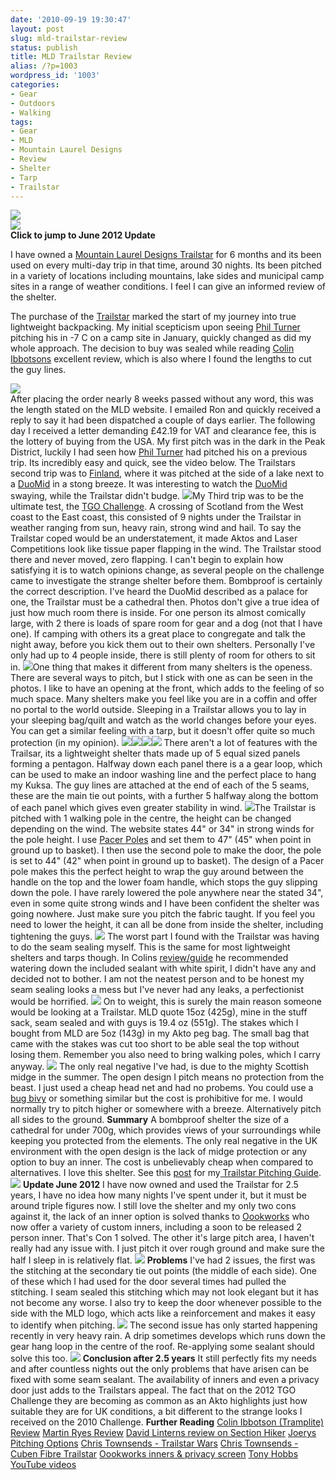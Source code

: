 ```yaml
---
date: '2010-09-19 19:30:47'
layout: post
slug: mld-trailstar-review
status: publish
title: MLD Trailstar Review
alias: /?p=1003
wordpress_id: '1003'
categories:
- Gear
- Outdoors
- Walking
tags:
- Gear
- MLD
- Mountain Laurel Designs
- Review
- Shelter
- Tarp
- Trailstar
---
```


![](http://dl.dropbox.com/u/2657852/website/images/Crossfell-Camp-044.jpg)  
![](http://dl.dropbox.com/u/2657852/website/images/Fullscreen-capture-18092010-175839.bmp.jpg)  
**Click to jump to June 2012 Update**  

I have owned a [Mountain Laurel Designs Trailstar](http://www.mountainlaureldesigns.com/shop/product_info.php?cPath=35&products_id=102) for 6 months and its been used on every multi-day trip in that time, around 30 nights. Its been pitched in a variety of locations including mountains, lake sides and municipal camp sites in a range of weather conditions. I feel I can give an informed review of the shelter.  

The purchase of the [Trailstar](http://www.mountainlaureldesigns.com/shop/product_info.php?cPath=35&products_id=102) marked the start of my journey into true lightweight backpacking. My initial scepticism upon seeing [Phil Turner](http://lightweightoutdoors.com/) pitching his in -7 C on a camp site in January, quickly changed as did my whole approach. The decision to buy was sealed while reading [Colin Ibbotsons](http://tramplite.com/2012/02/reviews-test-post.html) excellent review, which is also where I found the lengths to cut the guy lines.  

![](http://dl.dropbox.com/u/2657852/website/images/Fullscreen-capture-18092010-175519.bmp.jpg)  
After placing the order nearly 8 weeks passed without any word, this was the length stated on the MLD website. I emailed Ron and quickly received a reply to say it had been dispatched a couple of days earlier. The following day I received a letter demanding £42.19 for VAT and clearance fee, this is the lottery of buying from the USA. My first pitch was in the dark in the Peak District, luckily I had seen how [Phil Turner](http://lightweightoutdoors.com/) had pitched his on a previous trip. Its incredibly easy and quick, see the video below. The Trailstars second trip was to [Finland](http://www.stevenhorner.com/?p=523), where it was pitched at the side of a lake next to a [DuoMid](http://www.mountainlaureldesigns.com/shop/product_info.php?cPath=35&products_id=105) in a stong breeze. It was interesting to watch the [DuoMid](http://www.mountainlaureldesigns.com/shop/product_info.php?cPath=35&products_id=105) swaying, while the Trailstar didn't budge. ![](http://dl.dropbox.com/u/2657852/website/images/TGO-Challenge-2010-035.jpg)My Third trip was to be the ultimate test, the [TGO Challenge](http://www.tgochallenge.co.uk/). A crossing of Scotland from the West coast to the East coast, this consisted of 9 nights under the Trailstar in weather ranging from sun, heavy rain, strong wind and hail. To say the Trailstar coped would be an understatement, it made Aktos and Laser Competitions look like tissue paper flapping in the wind. The Trailstar stood there and never moved, zero flapping. I can't begin to explain how satisfying it is to watch opinions change, as several people on the challenge came to investigate the strange shelter before them. Bombproof is certainly the correct description. I've heard the DuoMid described as a palace for one, the Trailstar must be a cathedral then. Photos don't give a true idea of just how much room there is inside. For one person its almost comically large, with 2 there is loads of spare room for gear and a dog (not that I have one). If camping with others its a great place to congregate and talk the night away, before you kick them out to their own shelters. Personally I've only had up to 4 people inside, there is still plenty of room for others to sit in. ![](http://dl.dropbox.com/u/2657852/website/images/TGO-Challenge-2010-052.jpg)One thing that makes it different from many shelters is the openess. There are several ways to pitch, but I stick with one as can be seen in the photos. I like to have an opening at the front, which adds to the feeling of so much space. Many shelters make you feel like you are in a coffin and offer no portal to the world outside. Sleeping in a Trailstar allows you to lay in your sleeping bag/quilt and watch as the world changes before your eyes. You can get a similar feeling with a tarp, but it doesn't offer quite so much protection (in my opinion). ![](http://dl.dropbox.com/u/2657852/website/images/Trailstar-032.jpg)![](http://dl.dropbox.com/u/2657852/website/images/Trailstar-038.jpg)![](http://dl.dropbox.com/u/2657852/website/images/Trailstar-042.jpg)![](http://dl.dropbox.com/u/2657852/website/images/Trailstar-012.jpg) There aren't a lot of features with the Trailsar, its a lightweight shelter thats made up of 5 equal sized panels forming a pentagon. Halfway down each panel there is a a gear loop, which can be used to make an indoor washing line and the perfect place to hang my Kuksa. The guy lines are attached at the end of each of the 5 seams, these are the main tie out points, with a further 5 halfway along the bottom of each panel which gives even greater stability in wind. ![](http://dl.dropbox.com/u/2657852/website/images/Fullscreen-capture-18092010-181030.bmp.jpg)The Trailstar is pitched with 1 walking pole in the centre, the height can be changed depending on the wind. The website states 44" or 34" in strong winds for the pole height. I use [Pacer Poles](http://www.pacerpoles.com/) and set them to 47" (45" when point in ground up to basket). I then use the second pole to make the door, the pole is set to 44" (42" when point in ground up to basket). The design of a Pacer pole makes this the perfect height to wrap the guy around between the handle on the top and the lower foam handle, which stops the guy slipping down the pole. I have rarely lowered the pole anywhere near the stated 34", even in some quite strong winds and I have been confident the shelter was going nowhere. Just make sure you pitch the fabric taught. If you feel you need to lower the height, it can all be done from inside the shelter, including tightening the guys. ![](http://dl.dropbox.com/u/2657852/website/images/Mosedale-Horseshoe-July-2010-007.jpg) The worst part I found with the Trailstar was having to do the seam sealing myself. This is the same for most lightweight shelters and tarps though. In Colins [review/guide](http://www.andyhowell.info/Colin-Ibbotson/Trailstar-review.html) he recommended watering down the included sealant with white spirit, I didn't have any and decided not to bother. I am not the neatest person and to be honest my seam sealing looks a mess but I've never had any leaks, a perfectionist would be horrified. ![](http://dl.dropbox.com/u/2657852/website/images/Fullscreen-capture-18092010-174456.bmp.jpg) On to weight, this is surely the main reason someone would be looking at a Trailstar. MLD quote 15oz (425g), mine in the stuff sack, seam sealed and with guys is 19.4 oz (551g). The stakes which I bought from MLD are 5oz (143g) in my Akto peg bag. The small bag that came with the stakes was cut too short to be able seal the top without losing them. Remember you also need to bring walking poles, which I carry anyway. ![](http://dl.dropbox.com/u/2657852/website/images/Munro-Week-August-2010-050.jpg) The only real negative I've had, is due to the mighty Scottish midge in the summer. The open design I pitch means no protection from the beast. I just used a cheap head net and had no probems. You could use a [bug bivy](http://www.mountainlaureldesigns.com/shop/product_info.php?cPath=22&products_id=55) or something similar but the cost is prohibitive for me. I would normally try to pitch higher or somewhere with a breeze. Alternatively pitch all sides to the ground. **Summary** A bombproof shelter the size of a cathedral for under 700g, which provides views of your surroundings while keeping you protected from the elements. The only real negative in the UK environment with the open design is the lack of midge protection or any option to buy an inner. The cost is unbelievably cheap when compared to alternatives. I love this shelter. See this [post](http://www.stevenhorner.com/?p=1051) for my[ Trailstar Pitching Guide](http://www.stevenhorner.com/?p=1051). ![](http://dl.dropbox.com/u/2657852/website/images/Fullscreen-capture-18092010-174200.bmp.jpg) **Update June 2012** I have now owned and used the Trailstar for 2.5 years, I have no idea how many nights I've spent under it, but it must be around triple figures now. I still love the shelter and my only two cons against it, the lack of an inner option is solved thanks to [Oookworks](http://www.oookworks.com/) who now offer a variety of custom inners, including a soon to be released 2 person inner. That's Con 1 solved. The other it's large pitch area, I haven't really had any issue with. I just pitch it over rough ground and make sure the half I sleep in is relatively flat. ![](http://dl.dropbox.com/u/2657852/website/images/1-Merrick-050.jpg) **Problems** I've had 2 issues, the first was the stitching at the secondary tie out points (the middle of each side). One of these which I had used for the door several times had pulled the stitching. I seam sealed this stitching which may not look elegant but it has not become any worse. I also try to keep the door whenever possible to the side with the MLD logo, which acts like a reinforcement and makes it easy to identify when pitching. ![](http://dl.dropbox.com/u/2657852/website/images/1-IMG_20120511_081202.jpg) The second issue has only started happening recently in very heavy rain. A drip sometimes develops which runs down the gear hang loop in the centre of the roof. Re-applying some sealant should solve this too. ![](http://dl.dropbox.com/u/2657852/website/images/1-Skye-April-2012-062.jpg) **Conclusion after 2.5 years** It still perfectly fits my needs and after countless nights out the only problems that have arisen can be fixed with some seam sealant. The availability of inners and even a privacy door just adds to the Trailstars appeal. The fact that on the 2012 TGO Challenge they are becoming as common as an Akto highlights just how suitable they are for UK conditions, a bit different to the strange looks I received on the 2010 Challenge. **Further Reading** [Colin Ibbotson (Tramplite) Review](http://tramplite.com/2012/02/reviews-test-post.html) [Martin Ryes Review](http://www.summitandvalley.com/2011/07/is-trailstar-best-lightweight-shelter.html) [David Linterns review on Section Hiker](http://sectionhiker.com/mountain-laurel-designs-trailstar-long-term-review-by-dave-lintern/) [Joerys Pitching Options](http://dzjow.wordpress.com/2011/02/18/pitching-options-for-the-trailstar/) [Chris Townsends - Trailstar Wars](http://www.christownsendoutdoors.com/2012/03/trailstar-wars.html) [Chris Townsends - Cuben Fibre Trailstar](http://www.christownsendoutdoors.com/2012/03/cuben-fibre-trailstar.html) [Oookworks inners & privacy screen](http://www.oookworks.com/) [Tony Hobbs YouTube videos](http://www.youtube.com/user/yodaquicksilver)
